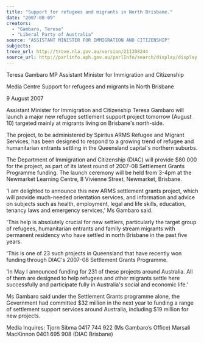 ```yaml
---
title: "Support for refugees and migrants in North Brisbane."
date: "2007-08-09"
creators:
  - "Gambaro, Teresa"
  - "Liberal Party of Australia"
source: "ASSISTANT MINISTER FOR IMMIGRATION AND CITIZENSHIP"
subjects:
trove_url: http://trove.nla.gov.au/version/211308244
source_url: http://parlinfo.aph.gov.au/parlInfo/search/display/display.w3p;query=Id%3A%22media/pressrel/UZYN6%22
---
```


 

 Teresa Gambaro MP  Assistant Minister for Immigration and Citizenship 

 

 Media Centre  Support for refugees and migrants in North Brisbane  

 9 August 2007 

 Assistant Minister for Immigration and Citizenship Teresa Gambaro will launch  a major new refugee settlement support project tomorrow (August 10)  targeted mainly at migrants living on Brisbane's north-side.  

 The project, to be administered by Spiritus ARMS Refugee and Migrant  Services, has been designed to respond to a growing trend of refugee and  humanitarian entrants settling in the Queensland capital's northern suburbs. 

 The Department of Immigration and Citizenship (DIAC) will provide $80 000  for the project, as part of its latest round of 2007-08 Settlement Grants  Programme funding. The launch ceremony will be held from 3-4pm at the  Newmarket Learning Centre, 8 Vivienne Street, Newmarket, Brisbane. 

 'I am delighted to announce this new ARMS settlement grants project, which  will provide much-needed orientation services, and information and advice on  subjects such as health, employment, legal and life skills, education, tenancy  laws and emergency services,' Ms Gambaro said.  

 'This help is absolutely crucial for new settlers, particularly the target group of  refugees, humanitarian entrants and family stream migrants with permanent  residency who have settled in north Brisbane in the past five years. 

 'This is one of 23 such projects in Queensland that have recently won funding  through DIAC's 2007-08 Settlement Grants Programme. 

 'In May I announced funding for 231 of these projects around Australia. All of  them are designed to help refugees and other migrants settle here  successfully and participate fully in Australia's social and economic life.' 

 Ms Gambaro said under the Settlement Grants programme alone, the  Government had committed $32 million in the next year to funding a range of  settlement support services around Australia, including $19 million for new  projects.  

 Media Inquires:  Tjorn Sibma  0417 744 922 (Ms Gambaro’s Office)  Marsali MacKinnon  0401 695 908  (DIAC Brisbane)  

 

